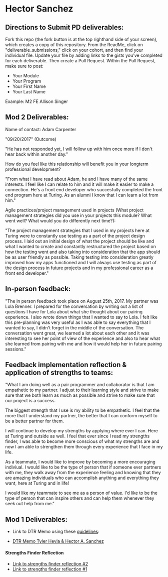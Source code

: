 # Hector Sanchez

## Directions to Submit PD deliverables:
Fork this repo (the fork button is at the top righthand side of your screen), which creates a copy of this repository. From the ReadMe, click on "deliverable_submissions," click on your cohort, and then find your individual file. Update your file by adding links to the gists you've completed for each deliverable. Then create a Pull Request. Within the Pull Request, make sure to post:

* Your Module
* Your Program
* Your First Name
* Your Last Name

Example: M2 FE Allison Singer

## Mod 2 Deliverables:
Name of contact: Adam Carpenter

"09/20/2017"
(Outcome)

"He has not responded yet, I will follow up with him once more if I don't hear back within another day."

How do you feel like this relationship will benefit you in your longterm professional development?

"From what I have read about Adam, he and I have many of the same interests.  I feel like I can relate to him and it will
make it easier to make a connection.  He's a front end developer who succesfully completed the front end program here at Turing.  As an alumni I know that I can learn a lot from him."

Agile practices/project management used in projects (What project management strategies did you use in your projects this module? What went well? What would you do differently next time?):

"The project management strategies that I used in my projects here at Turing were to constantly use testing as a part
of the project design process.  I laid out an initial design of what the project should be like and what I wanted to create and constantly restructured the project based on how the testing went and also taking into consideration that the app should be as user friendly as possible.  Taking testing into consideration greatly improved how my apps functioned and I will always
use testing as part of the design process in future projects and in my professional career as a front end developer."

## In-person feedback:

"The in person feedback took place on August 25th, 2017. My partner was Lola Brenner.
I prepared for the conversation by writing out a list of questions I have for Lola about what she thought
about our pairing experience.  I also wrote down things that I wanted to say to Lola.  I felt like this pre-planning
was very useful as I was able to say everything that I wanted to say, I didn't forget in the middle of the conversation.
The conversation went great, we learned a lot about each other and it was interesting to see her point of view of the experience and also to hear what she learned from pairing with me and how it would help her in future pairing sessions."

## Feedback implementation reflection & application of strengths to teams:
"What I am doing well as a pair programmer and collaborator is that I am empathetic to my partner.  I adjust to their
learning style and strive to make sure that we both learn as much as possible and strive to make sure that our project is a success.

The biggest strength that I use is my ability to be empathetic.  I feel that the more that I understand my partner, the better that I can conform myself to be a better partner for them.

I will continue to develop my strengths by applying where ever I can.  Here at Turing and outside as well.  I feel that ever since I read my strengths finder, I was able to become more conscious of what my strengths are and now I am able to strengthen them through every experience that I face in my life.

As a teammate, I would like to improve by becoming a more encouraging indiviual.  I would like to be the type of person that if someone ever partners with me, they walk away from the experience feeling and knowing that they are amazing individuals who can accomplish anything and everything they want, here at Turing and in life!

I would like my teammate to see me as a person of value.  I'd like to be the type of person that can inspire others and can help them whenever they seek out help from me."

## Mod 1 Deliverables:
* Link to DTR Memo using these [guidelines](https://github.com/turingschool/career-development-curriculum/blob/master/module_one/dtr_guidelines_memo.md):

* [DTR Memo Tyler Hevia & Hector A. Sanchez](https://gist.github.com/hsanchez7934/1627f751abfeb20beda2588cc289e03e)

#### Strengths Finder Reflection
* [Link to strengths finder reflection #2](https://gist.github.com/hsanchez7934/cb78440746bcdb81bb2bc26f70c762fe)
* [Link to strengths finder reflection #1](https://gist.github.com/hsanchez7934/46c10d2a8335d7b76445ff4c68115807)

